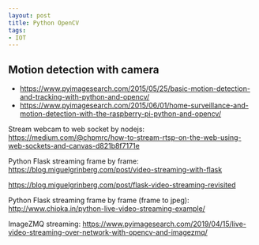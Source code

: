 ```yaml
---
layout: post
title: Python OpenCV
tags:
- IOT
---
```


## Motion detection with camera

- https://www.pyimagesearch.com/2015/05/25/basic-motion-detection-and-tracking-with-python-and-opencv/
- https://www.pyimagesearch.com/2015/06/01/home-surveillance-and-motion-detection-with-the-raspberry-pi-python-and-opencv/

Stream webcam to web socket by nodejs: https://medium.com/@chpmrc/how-to-stream-rtsp-on-the-web-using-web-sockets-and-canvas-d821b8f7171e

Python Flask streaming frame by frame: https://blog.miguelgrinberg.com/post/video-streaming-with-flask

https://blog.miguelgrinberg.com/post/flask-video-streaming-revisited

Python Flask streaming frame by frame (frame to jpeg): http://www.chioka.in/python-live-video-streaming-example/

ImageZMQ streaming: https://www.pyimagesearch.com/2019/04/15/live-video-streaming-over-network-with-opencv-and-imagezmq/